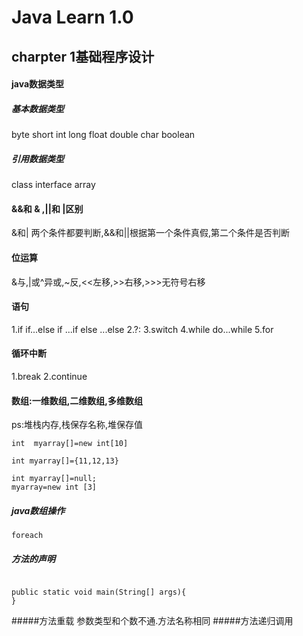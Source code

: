 # Java Learn 1.0
## charpter 1基础程序设计
#### java数据类型
##### 基本数据类型
byte short int long float double char boolean
##### 引用数据类型
class interface array
#### &&和 & ,||和 |区别
&和| 两个条件都要判断,&&和||根据第一个条件真假,第二个条件是否判断
#### 位运算
&与,|或^异或,~反,<<左移,>>右移,>>>无符号右移
#### 语句
1.if if...else if ...if else ...else
2.?:
3.switch
4.while do...while
5.for
#### 循环中断
1.break
2.continue
#### 数组:一维数组,二维数组,多维数组
ps:堆栈内存,栈保存名称,堆保存值
```
int  myarray[]=new int[10]

```
```
int myarray[]={11,12,13}
```
```
int myarray[]=null;
myarray=new int [3]
```
##### java数组操作
```
foreach

```
##### 方法的声明
```

public static void main(String[] args){
}

```
#####方法重载
参数类型和个数不通.方法名称相同
#####方法递归调用

